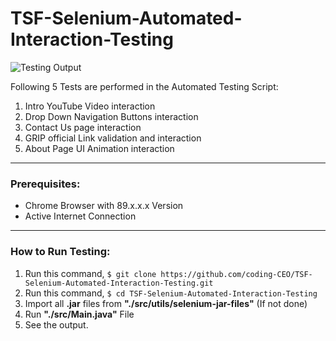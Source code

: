 # TSF-Selenium-Automated-Interaction-Testing

![Testing Output](./others/Automated-Testing-Output.gif)

Following 5 Tests are performed in the Automated Testing Script:

1. Intro YouTube Video interaction
2. Drop Down Navigation Buttons interaction
3. Contact Us page interaction
4. GRIP official Link validation and interaction
5. About Page UI Animation interaction

---

### Prerequisites:

- Chrome Browser with 89.x.x.x Version
- Active Internet Connection

---

### How to Run Testing:

1. Run this command, `$ git clone https://github.com/coding-CEO/TSF-Selenium-Automated-Interaction-Testing.git`
2. Run this command, `$ cd TSF-Selenium-Automated-Interaction-Testing`
3. Import all **.jar** files from **"./src/utils/selenium-jar-files"** (If not done)
4. Run **"./src/Main.java"** File
5. See the output.
